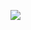 ![](https://github-readme-stats.vercel.app/api/top-langs/?username=djordje-st&theme=dark&hide_border=true&include_all_commits=true&count_private=true&layout=compact)
